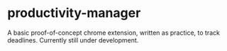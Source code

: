 # productivity-manager
A basic proof-of-concept chrome extension, written as practice, to track deadlines. Currently still under development.


